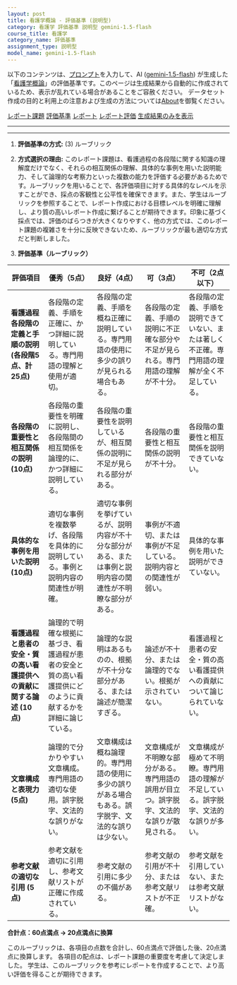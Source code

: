 ```yaml
---
layout: post
title: 看護学概論 - 評価基準 (説明型)
category: 看護学 評価基準 説明型 gemini-1.5-flash
course_title: 看護学
category_name: 評価基準
assignment_type: 説明型
model_name: gemini-1.5-flash
---
```


以下のコンテンツは、[プロンプト](http://127.0.0.1:8000/generated/看護学/gemini-1.5-flash/prompt_評価基準-説明型.md)を入力して、AI ([gemini-1.5-flash](contents/gemini-1.5-flash)) が生成した「[看護学概論](/contents/看護学/)」の評価基準です。このページは生成結果から自動的に作成されているため、表示が乱れている場合があることをご容赦ください。
データセット作成の目的と利用上の注意および生成の方法については[About](/About)を御覧ください。

[レポート課題](../レポート課題-説明型)
[評価基準](../評価基準-説明型)
[レポート](../レポート-説明型)
[レポート評価](../レポート評価-説明型)
[生成結果のみを表示](http://127.0.0.1:8000/generated/看護学/gemini-1.5-flash/評価基準-説明型.md)
  

***
***
  
1. **評価基準の方式:** (3) ルーブリック

2. **方式選択の理由:**  このレポート課題は、看護過程の各段階に関する知識の理解度だけでなく、それらの相互関係の理解、具体的な事例を用いた説明能力、そして論理的な考察力といった複数の能力を評価する必要があるためです。ルーブリックを用いることで、各評価項目に対する具体的なレベルを示すことができ、採点の客観性と公平性を確保できます。また、学生はルーブリックを参照することで、レポート作成における目標レベルを明確に理解し、より質の高いレポート作成に繋げることが期待できます。印象に基づく採点では、評価のばらつきが大きくなりやすく、他の方式では、このレポート課題の複雑さを十分に反映できないため、ルーブリックが最も適切な方式だと判断しました。


3. **評価基準（ルーブリック）**

| 評価項目 | 優秀（5点） | 良好（4点） | 可（3点） | 不可（2点以下） |
|---|---|---|---|---|
| **看護過程各段階の定義と手順の説明 (各段階5点、計25点)** | 各段階の定義、手順を正確に、かつ詳細に説明している。専門用語の理解と使用が適切。 | 各段階の定義、手順を概ね正確に説明している。専門用語の使用に多少の誤りが見られる場合もある。 | 各段階の定義、手順の説明に不正確な部分や不足が見られる。専門用語の理解が不十分。 | 各段階の定義、手順を説明できていない、または著しく不正確。専門用語の理解が全く不足している。 |
| **各段階の重要性と相互関係の説明 (10点)** | 各段階の重要性を明確に説明し、各段階間の相互関係を論理的に、かつ詳細に説明している。 | 各段階の重要性を説明しているが、相互関係の説明に不足が見られる部分がある。 | 各段階の重要性と相互関係の説明が不十分。 | 各段階の重要性と相互関係を説明できていない。 |
| **具体的な事例を用いた説明 (10点)** | 適切な事例を複数挙げ、各段階を具体的に説明している。事例と説明内容の関連性が明確。 | 適切な事例を挙げているが、説明内容が不十分な部分がある、または事例と説明内容の関連性が不明瞭な部分がある。 | 事例が不適切、または事例が不足している。説明内容との関連性が弱い。 | 具体的な事例を用いた説明ができていない。 |
| **看護過程と患者の安全・質の高い看護提供への貢献に関する論述 (10点)** | 論理的で明確な根拠に基づき、看護過程が患者の安全と質の高い看護提供にどのように貢献するかを詳細に論じている。 | 論理的な説明はあるものの、根拠が不十分な部分がある、または論述が簡潔すぎる。 | 論述が不十分、または論理的でない。根拠が示されていない。 | 看護過程と患者の安全・質の高い看護提供への貢献について論じられていない。 |
| **文章構成と表現力 (5点)** | 論理的で分かりやすい文章構成。専門用語の適切な使用。誤字脱字、文法的な誤りがない。 | 文章構成は概ね論理的。専門用語の使用に多少の誤りがある場合もある。誤字脱字、文法的な誤りは少ない。 | 文章構成が不明瞭な部分がある。専門用語の誤用が目立つ。誤字脱字、文法的な誤りが散見される。 | 文章構成が極めて不明瞭。専門用語の理解が不足している。誤字脱字、文法的な誤りが多い。 |
| **参考文献の適切な引用 (5点)** | 参考文献を適切に引用し、参考文献リストが正確に作成されている。 | 参考文献の引用に多少の不備がある。 | 参考文献の引用が不十分、または参考文献リストが不正確。 | 参考文献を引用していない、または参考文献リストがない。 |


**合計点：60点満点 → 20点満点に換算**


このルーブリックは、各項目の点数を合計し、60点満点で評価した後、20点満点に換算します。  各項目の配点は、レポート課題の重要度を考慮して決定しました。  学生は、このルーブリックを参考にレポートを作成することで、より高い評価を得ることが期待できます。
